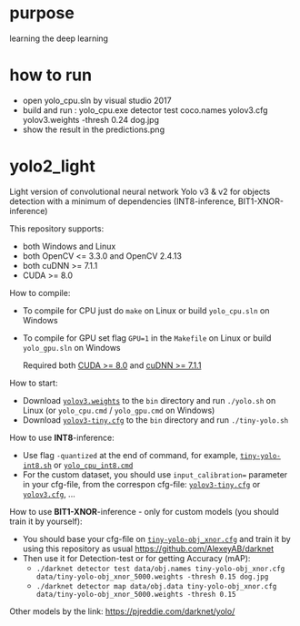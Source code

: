 # purpose
  learning the deep learning
  
# how to run
* open yolo_cpu.sln by visual studio 2017
* build and run : yolo_cpu.exe detector test coco.names yolov3.cfg yolov3.weights -thresh 0.24 dog.jpg
* show the result in the predictions.png












# yolo2_light
Light version of convolutional neural network Yolo v3 & v2 for objects detection with a minimum of dependencies (INT8-inference, BIT1-XNOR-inference)

This repository supports:

* both Windows and Linux
* both OpenCV <= 3.3.0 and OpenCV 2.4.13
* both cuDNN >= 7.1.1
* CUDA >= 8.0

How to compile:
* To compile for CPU just do `make` on Linux or build `yolo_cpu.sln` on Windows
* To compile for GPU set flag `GPU=1` in the `Makefile` on Linux or build `yolo_gpu.sln` on Windows
    
    Required both [CUDA >= 8.0](https://developer.nvidia.com/cuda-toolkit-archive) and [cuDNN >= 7.1.1](https://developer.nvidia.com/rdp/cudnn-archive)

How to start:
* Download [`yolov3.weights`](https://pjreddie.com/media/files/yolov3.weights) to the `bin` directory and run `./yolo.sh` on Linux (or `yolo_cpu.cmd` / `yolo_gpu.cmd` on Windows)
* Download [`yolov3-tiny.cfg`](https://pjreddie.com/media/files/yolov3-tiny.weights) to the `bin` directory and run `./tiny-yolo.sh`

How to use **INT8**-inference:
* Use flag `-quantized` at the end of command, for example, [`tiny-yolo-int8.sh`](https://github.com/AlexeyAB/yolo2_light/blob/master/bin/tiny-yolo-int8.sh) or [`yolo_cpu_int8.cmd`](https://github.com/AlexeyAB/yolo2_light/blob/master/bin/yolo_cpu_int8.cmd)
* For the custom dataset, you should use `input_calibration=` parameter in your cfg-file, from the correspon cfg-file: [`yolov3-tiny.cfg`](https://github.com/AlexeyAB/yolo2_light/blob/29905072f194ee86fdeed6ff2d12fed818712411/bin/yolov3-tiny.cfg#L25) or [`yolov3.cfg`](https://github.com/AlexeyAB/yolo2_light/blob/29905072f194ee86fdeed6ff2d12fed818712411/bin/yolov3.cfg#L25), ...

How to use **BIT1-XNOR**-inference - only for custom models (you should train it by yourself):
* You should base your cfg-file on [`tiny-yolo-obj_xnor.cfg`](https://github.com/AlexeyAB/yolo2_light/blob/master/bin/tiny-yolo-obj_xnor.cfg) and train it by using this repository as usual https://github.com/AlexeyAB/darknet
* Then use it for Detection-test or for getting Accuracy (mAP):
    * `./darknet detector test data/obj.names tiny-yolo-obj_xnor.cfg data/tiny-yolo-obj_xnor_5000.weights -thresh 0.15 dog.jpg`
	* `./darknet detector map data/obj.data tiny-yolo-obj_xnor.cfg data/tiny-yolo-obj_xnor_5000.weights -thresh 0.15`

Other models by the link: https://pjreddie.com/darknet/yolo/

